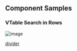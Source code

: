 ## Component Samples

### VTable Search in Rows
![image](https://cdn.softtech.com.tr/ngsp-quick/nemo/dev/mdImages/VDivider/vdivider.png)

<a href="https://studio.onplateau.com/quick/?q=/qjsons/divider.qjson"  target="_blank">divider</a>
